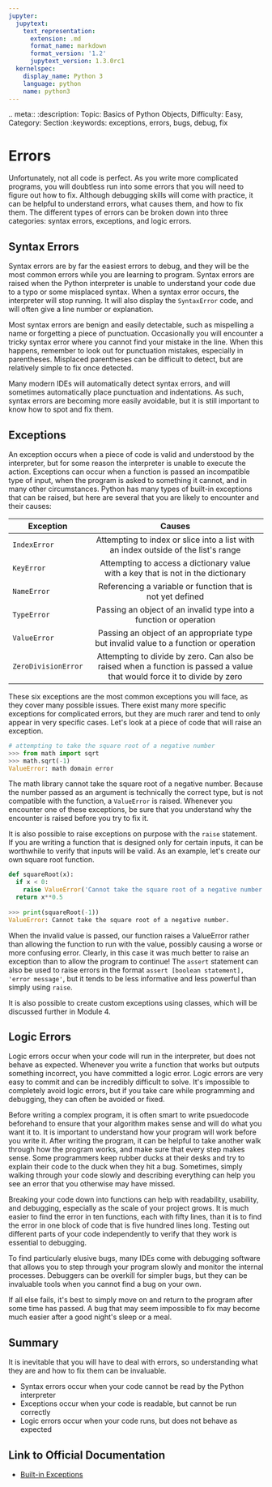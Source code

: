 ```yaml
---
jupyter:
  jupytext:
    text_representation:
      extension: .md
      format_name: markdown
      format_version: '1.2'
      jupytext_version: 1.3.0rc1
  kernelspec:
    display_name: Python 3
    language: python
    name: python3
---
```


<!-- #raw raw_mimetype="text/restructuredtext" -->
.. meta::
   :description: Topic: Basics of Python Objects, Difficulty: Easy, Category: Section
   :keywords: exceptions, errors, bugs, debug, fix
<!-- #endraw -->

<!-- #region -->
# Errors

Unfortunately, not all code is perfect. As you write more complicated programs, you will doubtless run into some errors that you will need to figure out how to fix. Although debugging skills will come with practice, it can be helpful to understand errors, what causes them, and how to fix them. The different types of errors can be broken down into three categories: syntax errors, exceptions, and logic errors.


<!-- #endregion -->

<!-- #region -->
## Syntax Errors

Syntax errors are by far the easiest errors to debug, and they will be the most common errors while you are learning to program. Syntax errors are raised when the Python interpreter is unable to understand your code due to a typo or some misplaced syntax. When a syntax error occurs, the interpreter will stop running. It will also display the `SyntaxError` code, and will often give a line number or explanation.

Most syntax errors are benign and easily detectable, such as mispelling a name or forgetting a piece of punctuation. Occasionally you will encounter a tricky syntax error where you cannot find your mistake in the line. When this happens, remember to look out for punctuation mistakes, especially in parentheses. Misplaced parentheses can be difficult to detect, but are relatively simple to fix once detected.

Many modern IDEs will automatically detect syntax errors, and will sometimes automatically place punctuation and indentations. As such, syntax errors are becoming more easily avoidable, but it is still important to know how to spot and fix them. 

<!-- #endregion -->

<!-- #region -->
## Exceptions
An exception occurs when a piece of code is valid and understood by the interpreter, but for some reason the interpreter is unable to execute the action. Exceptions can occur when a function is passed an incompatible type of input, when the program is asked to something it cannot, and in many other circumstances. Python has many types of built-in exceptions that can be raised, but here are several that you are likely to encounter and their causes:

| Exception  | Causes |
| ------------- |:-------------:|
| `IndexError` | Attempting to index or slice into a list with an index outside of the list's range |   
| `KeyError` | Attempting to access a dictionary value with a key that is not in the dictionary |   
| `NameError` | Referencing a variable or function that is not yet defined |   
| `TypeError` | Passing an object of an invalid type into a function or operation |   
| `ValueError` | Passing an object of an appropriate type but invalid value to a function or operation |
| `ZeroDivisionError` | Attempting to divide by zero. Can also be raised when a function is passed a value that would force it to divide by zero |

These six exceptions are the most common exceptions you will face, as they cover many possible issues. There exist many more specific exceptions for complicated errors, but they are much rarer and tend to only appear in very specific cases. Let's look at a piece of code that will raise an exception.

```python
# attempting to take the square root of a negative number
>>> from math import sqrt
>>> math.sqrt(-1)
ValueError: math domain error

```

The math library cannot take the square root of a negative number. Because the number passed as an argument is technically the correct type, but is not compatible with the function, a `ValueError` is raised. Whenever you encounter one of these exceptions, be sure that you understand why the encounter is raised before you try to fix it.

It is also possible to raise exceptions on purpose with the `raise` statement. If you are writing a function that is designed only for certain inputs, it can be worthwhile to verify that inputs will be valid. As an example, let's create our own square root function.

```python
def squareRoot(x):
  if x < 0:
    raise ValueError('Cannot take the square root of a negative number.')
  return x**0.5
  
>>> print(squareRoot(-1))
ValueError: Cannot take the square root of a negative number.
```

When the invalid value is passed, our function raises a ValueError rather than allowing the function to run with the value, possibly causing a worse or more confusing error. Clearly, in this case it was much better to raise an exception than to allow the program to continue! The `assert` statement can also be used to raise errors in the format `assert [boolean statement], 'error message'`, but it tends to be less informative and less powerful than simply using `raise`.

It is also possible to create custom exceptions using classes, which will be discussed further in Module 4.
<!-- #endregion -->


<!-- #region -->
## Logic Errors

Logic errors occur when your code will run in the interpreter, but does not behave as expected. Whenever you write a function that works but outputs something incorrect, you have committed a logic error. Logic errors are very easy to commit and can be incredibly difficult to solve. It's impossible to completely avoid logic errors, but if you take care while programming and debugging, they can often be avoided or fixed.

Before writing a complex program, it is often smart to write psuedocode beforehand to ensure that your algorithm makes sense and will do what you want it to. It is important to understand how your program will work before you write it. After writing the program, it can be helpful to take another walk through how the program works, and make sure that every step makes sense. Some programmers keep rubber ducks at their desks and try to explain their code to the duck when they hit a bug. Sometimes, simply walking through your code slowly and describing everything can help you see an error that you otherwise may have missed.

Breaking your code down into functions can help with readability, usability, and debugging, especially as the scale of your project grows. It is much easier to find the error in ten functions, each with fifty lines, than it is to find the error in one block of code that is five hundred lines long. Testing out different parts of your code independently to verify that they work is essential to debugging. 

To find particularly elusive bugs, many IDEs come with debugging software that allows you to step through your program slowly and monitor the internal processes. Debuggers can be overkill for simpler bugs, but they can be invaluable tools when you cannot find a bug on your own.

If all else fails, it's best to simply move on and return to the program after some time has passed. A bug that may seem impossible to fix may become much easier after a good night's sleep or a meal.

<!-- #endregion -->

<!-- #region -->
## Summary

It is inevitable that you will have to deal with errors, so understanding what they are and how to fix them can be invaluable.

- Syntax errors occur when your code cannot be read by the Python interpreter
- Exceptions occur when your code is readable, but cannot be run correctly
- Logic errors occur when your code runs, but does not behave as expected


<!-- #endregion -->

## Link to Official Documentation

- [Built-in Exceptions](https://docs.python.org/3/library/exceptions.html)